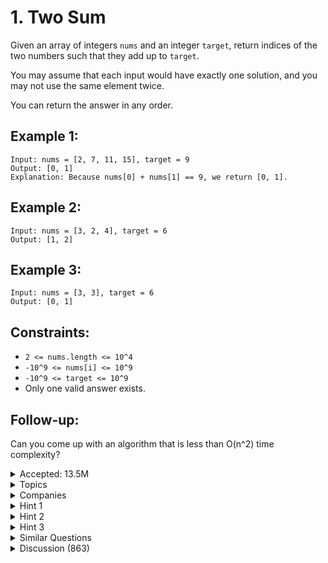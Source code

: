 # 1. Two Sum

Given an array of integers `nums` and an integer `target`, return indices of the two numbers such that they add up to `target`.

You may assume that each input would have exactly one solution, and you may not use the same element twice.

You can return the answer in any order.

## Example 1:

```
Input: nums = [2, 7, 11, 15], target = 9
Output: [0, 1]
Explanation: Because nums[0] + nums[1] == 9, we return [0, 1].
```

## Example 2:

```
Input: nums = [3, 2, 4], target = 6
Output: [1, 2]
```

## Example 3:

```
Input: nums = [3, 3], target = 6
Output: [0, 1]
```

## Constraints:

- `2 <= nums.length <= 10^4`
- `-10^9 <= nums[i] <= 10^9`
- `-10^9 <= target <= 10^9`
- Only one valid answer exists.

## Follow-up: 
Can you come up with an algorithm that is less than O(n^2) time complexity?

<details>
  <summary>Accepted: 13.5M</summary>

  - **Submissions**: 25.5M
  - **Acceptance Rate**: 52.9%

</details>

<details>
  <summary>Topics</summary>

  - Array
  - Hash Table

</details>

<details>
  <summary>Companies</summary>

  - Adobe
  - Amazon
  - Apple
  - Bloomberg
  - Facebook
  - Google
  - Microsoft

</details>

<details>
  <summary>Hint 1</summary>
  
  Try to use a hash map to keep track of the numbers you've seen so far and their indices.

</details>

<details>
  <summary>Hint 2</summary>
  
  What if the target is twice a number in the array? You need to find two distinct indices.

</details>

<details>
  <summary>Hint 3</summary>
  
  Use one pass to store the elements and another pass to find the complement.

</details>

<details>
  <summary>Similar Questions</summary>
  
  - 167. Two Sum II - Input Array Is Sorted
  - 653. Two Sum IV - Input is a BST
  - 1099. Two Sum Less Than K
  - 15. 3Sum
  - 18. 4Sum
  - 170. Two Sum III - Data structure design

</details>

<details>
  <summary>Discussion (863)</summary>
  
  Check out the discussion section for community insights and additional solutions.

</details>